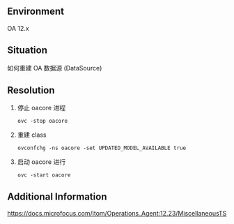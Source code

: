 ## Environment
OA 12.x

## Situation 
如何重建 OA 数据源 (DataSource)

## Resolution
1. 停止 oacore 进程
    ```shell
    ovc -stop oacore
    ```
2. 重建 class
    ```shell
    ovconfchg -ns oacore -set UPDATED_MODEL_AVAILABLE true
    ```
3. 启动 oacore 进行
    ```shell
    ovc -start oacore
    ```
## Additional Information
<https://docs.microfocus.com/itom/Operations_Agent:12.23/MiscellaneousTS>
